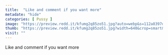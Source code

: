 ```yaml
---
title:  "Like and comment if you want more"
metadate: "hide"
categories: [ Pussy ]
image: "https://preview.redd.it/kfumg2q85zo51.jpg?auto=webp&s=112a8397d8507a84d3746fa411e659385a6d46a3"
thumb: "https://preview.redd.it/kfumg2q85zo51.jpg?width=640&crop=smart&auto=webp&s=560253144b29bec599ce73c7045ffc720dc0e94d"
visit: ""
---
```

Like and comment if you want more
